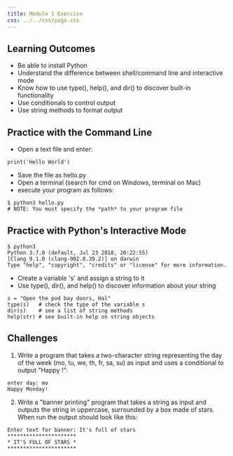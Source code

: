 ```yaml
---
title: Module 1 Exercise
css: ../../css/page.css
---
```

 
## Learning Outcomes

- Be able to install Python
- Understand the difference between shell/command line and interactive mode
- Know how to use type(), help(), and dir() to discover built-in functionality
- Use conditionals to control output
- Use string methods to format output

## Practice with the Command Line

- Open a text file and enter:

``` {.python .numberLines}
print('Hello World')
```

- Save the file as hello.py
- Open a terminal (search for cmd on Windows, terminal on Mac)
- execute your program as follows:

``` {.python .numberLines}
$ python3 hello.py
# NOTE: You must specify the *path* to your program file
```
   
## Practice with Python's Interactive Mode

```{.python .numberLines}
$ python3
Python 3.7.0 (default, Jul 23 2018, 20:22:55) 
[Clang 9.1.0 (clang-902.0.39.2)] on darwin
Type "help", "copyright", "credits" or "license" for more information.
```

- Create a variable 's' and assign a string to it
- Use type(), dir(), and help() to discover information about your string

``` {.python .numberLines}
s = "Open the pod bay doors, Hal"
type(s)   # check the type of the variable s
dir(s)    # see a list of string methods
help(str) # see built-in help on string objects
```

## Challenges

1. Write a program that takes a two-character string representing the day of the week (mo, tu, we, th, fr, sa, su) as input and uses a conditional to output "Happy <day of week>!":

``` {.python .numberLines}
enter day: mo
Happy Monday!
```

2. Write a "banner printing" program that takes a string as input and outputs the string in uppercase, surrounded by a box made of stars. When run the output should look like this:

``` {.python .numberLines}
Enter text for banner: It's full of stars
**********************
* IT'S FULL OF STARS *
**********************
```
